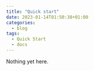 ```yaml
---
title: "Quick start"
date: 2023-01-14T01:50:38+01:00
categories:
  - blog
tags:
  - Quick Start
  - docs
---
```


Nothing yet here.
